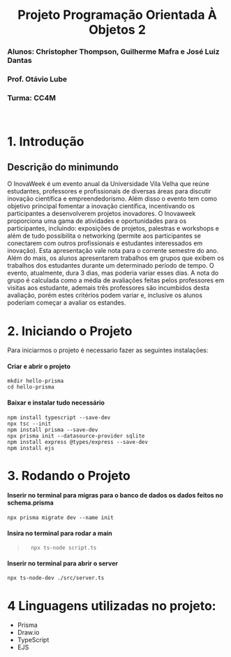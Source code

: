 <div align="center">
  
# **Projeto Programação Orientada À Objetos 2**
</div>

### Alunos: Christopher Thompson, Guilherme Mafra e José Luiz Dantas
### Prof. Otávio Lube
### Turma: CC4M

<br>

# **1. Introdução**
## Descrição do minimundo 

O InovaWeek é um evento anual da Universidade Vila Velha que reúne estudantes, professores e profissionais de diversas áreas para discutir inovação científica e empreendedorismo. Além disso o evento tem como objetivo principal fomentar a inovação científica, incentivando os participantes a desenvolverem projetos inovadores. O Inovaweek proporciona uma gama de atividades e oportunidades para os participantes, incluindo: exposições de projetos, palestras e workshops e além de tudo possibilita o networking (permite aos participantes se conectarem com outros profissionais e estudantes interessados em inovação). Esta apresentação vale nota para o corrente semestre do ano. Além do mais, os alunos apresentarem trabalhos em grupos que  exibem os trabalhos dos estudantes durante um determinado período de tempo. O evento, atualmente, dura 3 dias, mas poderia variar esses dias. A nota do grupo é calculada como a média de avaliações feitas pelos professores em visitas aos estudante, ademais três professores são incumbidos desta avaliação, porém estes critérios podem variar e, inclusive os alunos poderiam começar a avaliar os estandes.

# **2. Iniciando o Projeto**
Para iniciarmos o projeto é necessario fazer as seguintes instalações:

#### Criar e abrir o projeto
```
mkdir hello-prisma 
cd hello-prisma
```
#### Baixar e instalar tudo necessário
``` 
npm install typescript --save-dev
npx tsc --init
npm install prisma --save-dev
npx prisma init --datasource-provider sqlite
npm install express @types/express --save-dev
npm install ejs

```

# **3. Rodando o Projeto**
#### Inserir no terminal para migras para o banco de dados os dados feitos no schema.prisma
```
npx prisma migrate dev --name init
```

#### Insira no terminal para rodar a main
>```
>   npx ts-node script.ts
>```

#### Inserir no terminal para abrir o server
```
npx ts-node-dev ./src/server.ts   
```

# 4 Linguagens utilizadas no projeto:
- Prisma
- Draw.io
- TypeScript
- EJS
